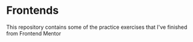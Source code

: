 # Frontends
This repository contains some of the practice exercises that I've finished from Frontend Mentor
